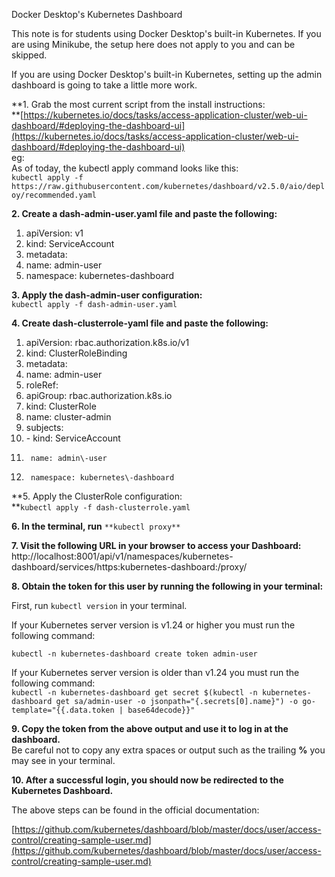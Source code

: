 Docker Desktop's Kubernetes Dashboard

This note is for students using Docker Desktop's built-in Kubernetes. If you are using Minikube, the setup here does not apply to you and can be skipped.

If you are using Docker Desktop's built-in Kubernetes, setting up the admin dashboard is going to take a little more work.  

**1\. Grab the most current script from the install instructions:  
**[https://kubernetes.io/docs/tasks/access-application-cluster/web-ui-dashboard/#deploying-the-dashboard-ui](https://kubernetes.io/docs/tasks/access-application-cluster/web-ui-dashboard/#deploying-the-dashboard-ui)  
eg:  
As of today, the kubectl apply command looks like this:  
`kubectl apply -f https://raw.githubusercontent.com/kubernetes/dashboard/v2.5.0/aio/deploy/recommended.yaml`

**2\. Create a dash-admin-user.yaml file and paste the following:**

1.  apiVersion: v1
2.  kind: ServiceAccount
3.  metadata:
4.    name: admin\-user
5.    namespace: kubernetes\-dashboard

**3\. Apply the dash-admin-user configuration:**  
`kubectl apply -f dash-admin-user.yaml`

**4\. Create dash-clusterrole-yaml file and paste the following:**

1.  apiVersion: rbac.authorization.k8s.io/v1
2.  kind: ClusterRoleBinding
3.  metadata:
4.    name: admin\-user
5.  roleRef:
6.    apiGroup: rbac.authorization.k8s.io
7.    kind: ClusterRole
8.    name: cluster\-admin
9.  subjects:
10.    \- kind: ServiceAccount
11.      name: admin\-user
12.      namespace: kubernetes\-dashboard

**5\. Apply the ClusterRole configuration:  
**`kubectl apply -f dash-clusterrole.yaml`

**6\. In the terminal, run** `**kubectl proxy**`

**7\. Visit the following URL in your browser to access your Dashboard:**  
http://localhost:8001/api/v1/namespaces/kubernetes-dashboard/services/https:kubernetes-dashboard:/proxy/

**8\. Obtain the token for this user by running the following in your terminal:**

First, run `kubectl version` in your terminal.

If your Kubernetes server version is v1.24 or higher you must run the following command:

`kubectl -n kubernetes-dashboard create token admin-user`

If your Kubernetes server version is older than v1.24 you must run the following command:  
`kubectl -n kubernetes-dashboard get secret $(kubectl -n kubernetes-dashboard get sa/admin-user -o jsonpath="{.secrets[0].name}") -o go-template="{{.data.token | base64decode}}"`

**9\. Copy the token from the above output and use it to log in at the dashboard.**  
Be careful not to copy any extra spaces or output such as the trailing **%** you may see in your terminal.

**10\. After a successful login, you should now be redirected to the Kubernetes Dashboard.**

The above steps can be found in the official documentation:

[https://github.com/kubernetes/dashboard/blob/master/docs/user/access-control/creating-sample-user.md](https://github.com/kubernetes/dashboard/blob/master/docs/user/access-control/creating-sample-user.md)
